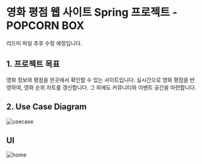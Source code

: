 # 영화 평점 웹 사이트 Spring 프로젝트 - POPCORN BOX

리드미 파일 추후 수정 예정입니다.

## 1. 프로젝트 목표
영화 정보와 평점을 한곳에서 확인할 수 있는 사이트입니다. 실시간으로 영화 평점을 반영하여, 영화 순위 차트를 갱신합니다. 그 외에도 커뮤니티와 이벤트 공간을 마련합니다.

## 2. Use Case Diagram
![usecase](https://user-images.githubusercontent.com/93204370/157472666-2137e7a8-2639-4b03-86ac-e6d5f31c4238.png)

## UI
![home](https://user-images.githubusercontent.com/93204370/157069800-5f6ea106-39c1-475d-b3ca-6b61c933eb75.png)

